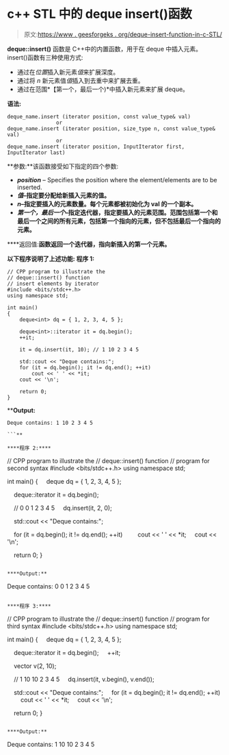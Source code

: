 # c++ STL 中的 deque insert()函数

> 原文:[https://www . geesforgeks . org/deque-insert-function-in-c-STL/](https://www.geeksforgeeks.org/deque-insert-function-in-c-stl/)

**deque::insert()** 函数是 C++中的内置函数，用于在 deque 中插入元素。
insert()函数有三种使用方式:

*   通过在*位置*插入新元素*值*来扩展深度。
*   通过将 *n* 新元素值*值*插入到去重中来扩展去重。
*   通过在范围*【第一个，最后一个)*中插入新元素来扩展 deque。

**语法:**

```
deque_name.insert (iterator position, const value_type& val)
                or
deque_name.insert (iterator position, size_type n, const value_type& val)
                or
deque_name.insert (iterator position, InputIterator first, InputIterator last)

```

**参数:**该函数接受如下指定的四个参数:

*   ***position*** – Specifies the position where the element/elements are to be inserted.
*   ***值*–指定要分配给新插入元素的值。**
*   *****n***–指定要插入的元素数量。每个元素都被初始化为 val 的一个副本。**
*   *****第一个，最后一个***–指定迭代器，指定要插入的元素范围。范围包括第一个和最后一个之间的所有元素，包括第一个指向的元素，但不包括最后一个指向的元素。**

****返回值:**函数返回一个迭代器，指向新插入的第一个元素。**

**以下程序说明了上述功能:
**程序 1:****

```
// CPP program to illustrate the
// deque::insert() function
// insert elements by iterator
#include <bits/stdc++.h>
using namespace std;

int main()
{
    deque<int> dq = { 1, 2, 3, 4, 5 };

    deque<int>::iterator it = dq.begin();
    ++it;

    it = dq.insert(it, 10); // 1 10 2 3 4 5

    std::cout << "Deque contains:";
    for (it = dq.begin(); it != dq.end(); ++it)
        cout << ' ' << *it;
    cout << '\n';

    return 0;
}
```

****Output:**

```
Deque contains: 1 10 2 3 4 5

```** 

****程序 2:****

```
// CPP program to illustrate the
// deque::insert() function
// program for second syntax
#include <bits/stdc++.h>
using namespace std;

int main()
{
    deque<int> dq = { 1, 2, 3, 4, 5 };

    deque<int>::iterator it = dq.begin();

    // 0 0 1 2 3 4 5
    dq.insert(it, 2, 0);

    std::cout << "Deque contains:";

    for (it = dq.begin(); it != dq.end(); ++it)
        cout << ' ' << *it;
    cout << '\n';

    return 0;
}
```

****Output:**

```
Deque contains: 0 0 1 2 3 4 5

```** 

****程序 3:****

```
// CPP program to illustrate the
// deque::insert() function
// program for third syntax
#include <bits/stdc++.h>
using namespace std;

int main()
{
    deque<int> dq = { 1, 2, 3, 4, 5 };

    deque<int>::iterator it = dq.begin();
    ++it;

    vector<int> v(2, 10);

    // 1 10 10 2 3 4 5
    dq.insert(it, v.begin(), v.end());

    std::cout << "Deque contains:";
    for (it = dq.begin(); it != dq.end(); ++it)
        cout << ' ' << *it;
    cout << '\n';

    return 0;
}
```

****Output:**

```
Deque contains: 1 10 10 2 3 4 5

```**